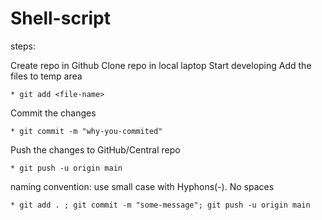 # Shell-script

steps:

Create repo in Github
Clone repo in local laptop
Start developing
Add the files to temp area
```
* git add <file-name>
```

Commit the changes
```
* git commit -m "why-you-commited"
```

Push the changes to GitHub/Central repo
```
* git push -u origin main
```
  
naming convention: use small case with Hyphons(-). No spaces

```
* git add . ; git commit -m "some-message"; git push -u origin main
```
